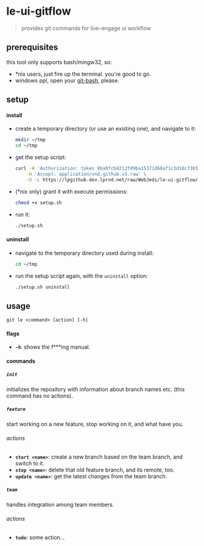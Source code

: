 # le-ui-gitflow

> provides git commands for live-engage ui workflow


## prerequisites

this tool only supports bash/mingw32, so:

- *nix users, just fire up the terminal. you're good to go.
- windows ppl, open your [git-bash][1], please.


## setup

#### install

- create a temporary directory (or use an existing one), and navigate to it:
  
  ```sh
  mkdir ~/tmp
  cd ~/tmp
  ```

- get the setup script:
  
  ```sh
  curl -H 'Authorization: token 8ba9fcb4212fd9ba15371d60af1c3d10c73b5522' \
      -H 'Accept: application/vnd.github.v3.raw' \
      -O -L https://lpgithub.dev.lprnd.net/raw/WebJedi/le-ui-gitflow/master/bin/setup.sh
  ```

- (*nix only) grant it with execute permissions:
  
  ```sh
  chmod +x setup.sh
  ```

- run it:
  
  ```sh
  ./setup.sh
  ```

#### uninstall

- navigate to the temporary directory used during install:
  
  ```sh
  cd ~/tmp
  ```

- run the setup script again, with the `uninstall` option:
  
  ```sh
  ./setup.sh uninstall
  ```


## usage

    git le <command> [action] [-h]

#### flags

- **`-h`**: shows the f***ing manual.


#### commands


##### `init`

initializes the repository with information about branch names etc. 
(this command has no actions).


##### `feature`

start working on a new feature, stop working on it, and what have you.

###### actions

- **`start <name>`**: create a new branch based on the team branch, 
and switch to it.
- **`stop <name>`**: delete that old feature branch, and its remote, too.
- **`update <name>`**: get the latest changes from the team branch.


##### `team`

handles integration among team members.

###### actions

- **`todo`**: some action...







[1]: https://git-scm.com/download/win